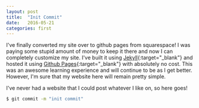 ```yaml
---
layout: post
title:  "Init Commit"
date:   2016-05-21
categories: first
---
```


I've finally converted my site over to github pages from squarespace! I was paying some stupid amount of money to keep it there and now I can completely customize my site. I've built it using [Jekyll](http://jekyllrb.com/){:target="_blank"} and hosted it using [Github Pages](https://pages.github.com/){:target="_blank"} with absolutely no cost. This was an awesome learning experience and will continue to be as I get better. However, I'm sure that my website here will remain pretty simple.

I've never had a website that I could post whatever I like on, so here goes!

```bash
$ git commit -m "init commit"
```